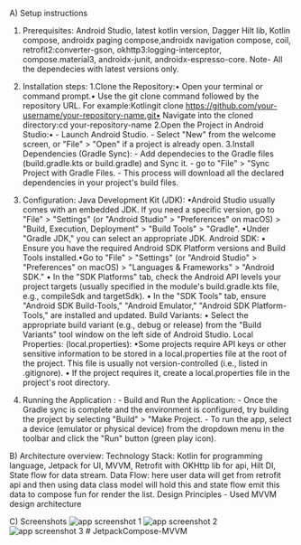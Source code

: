 A)	Setup instructions
   1) Prerequisites: Android Studio, latest kotlin version, Dagger Hilt lib, Kotlin compose, androidx paging compose,androidx navigation compose, coil, retrofit2:converter-gson, okhttp3:logging-interceptor,
   compose.material3, androidx-junit, androidx-espresso-core. Note- All the dependecies with latest versions only.
   
   2) Installation steps: 1.Clone the Repository:•
                         Open your terminal or command prompt.•
                         Use the git clone command followed by the repository URL. 
                         For example:Kotlingit clone https://github.com/your-username/your-repository-name.git•
                         Navigate into the cloned directory:cd your-repository-name
                        2.Open the Project in Android Studio:•
                         - Launch Android Studio.
                         - Select "New" from the welcome screen, or "File" > "Open" if a project is already open.
                        3.Install Dependencies (Gradle Sync):
                         - Add dependecies to the Gradle files (build.gradle.kts or build.gradle) and Sync it.
                         - go to "File" > "Sync Project with Gradle Files.
                         - This process will download all the declared dependencies in your project's build files.


   3) Configuration:
                     Java Development Kit (JDK):
                          •Android Studio usually comes with an embedded JDK. If you need a specific version,
                           go to "File" > "Settings" (or "Android Studio" > "Preferences" on macOS) > "Build, Execution, Deployment" > "Build Tools" > "Gradle".
                          •Under "Gradle JDK," you can select an appropriate JDK.
                      Android SDK:
                           • Ensure you have the required Android SDK Platform versions and Build Tools installed.•Go to "File" > "Settings" (or "Android Studio" > "Preferences" on macOS) > "Languages & Frameworks" > "Android SDK."
                           • In the "SDK Platforms" tab, check the Android API levels your project targets (usually specified in the module's build.gradle.kts file, e.g., compileSdk and targetSdk).
                           • In the "SDK Tools" tab, ensure "Android SDK Build-Tools," "Android Emulator," "Android SDK Platform-Tools," are installed and updated.
                     Build Variants:
                           • Select the appropriate build variant (e.g., debug or release) from the "Build Variants" tool window on the left side of Android Studio.
                     Local Properties: (local.properties):
                           •Some projects require API keys or other sensitive information to be stored in a local.properties file at the root of the project. This file is usually not version-controlled (i.e., listed in .gitignore).
                           • If the project requires it, create a local.properties file in the project's root directory.
                 
   4) Running the Application :
                        - Build and Run the Application:
                        - Once the Gradle sync is complete and the environment is configured, try building the project by selecting "Build" > "Make Project.
                        - To run the app, select a device (emulator or physical device) from the dropdown menu in the toolbar and click the "Run" button (green play icon).

 B)	Architecture overview:
   Technology Stack: Kotlin for programming language, Jetpack for UI, MVVM, Retrofit with OKHttp lib for api, Hilt DI, State flow for data stream.
   Data Flow: here user data will get from retrofit api and then using data class model will hold this and state flow emit this data to compose fun for render the list.
   Design Principles - Used MVVM design architecture
   
 C) Screenshots
![app screenshot 1](https://github.com/user-attachments/assets/c8cd7247-d313-4e3a-a50f-53bddf4ceff8)
![app screenshot 2](https://github.com/user-attachments/assets/8049f194-a847-40d5-8f7e-675768cb48b7)
![app screenshot 3](https://github.com/user-attachments/assets/a8d7fab7-af6d-4d79-abcf-4b6eeaa3f928)
#   J e t p a c k C o m p o s e - M V V M  
 